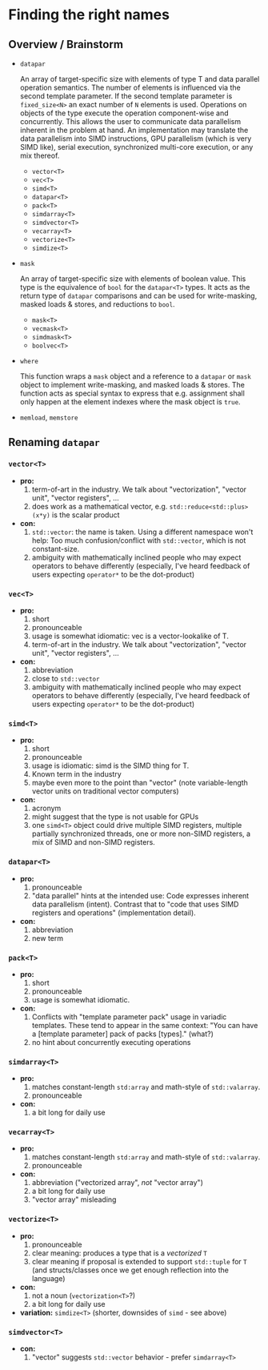 # Finding the right names

## Overview / Brainstorm

* `datapar`

  An array of target-specific size with elements of type T and data parallel operation semantics.
  The number of elements is influenced via the second template parameter.
  If the second template parameter is `fixed_size<N>` an exact number of `N` elements is used.
  Operations on objects of the type execute the operation component-wise and concurrently.
  This allows the user to communicate data parallelism inherent in the problem at hand.
  An implementation may translate the data parallelism into SIMD instructions, GPU parallelism (which is very SIMD like), serial execution, synchronized multi-core execution, or any mix thereof.

  * `vector<T>`
  * `vec<T>`
  * `simd<T>`
  * `datapar<T>`
  * `pack<T>`
  * `simdarray<T>`
  * `simdvector<T>`
  * `vecarray<T>`
  * `vectorize<T>`
  * `simdize<T>`
  
* `mask`

  An array of target-specific size with elements of boolean value.
  This type is the equivalence of `bool` for the `datapar<T>` types.
  It acts as the return type of `datapar` comparisons and can be used for write-masking, masked loads & stores, and reductions to `bool`.

  * `mask<T>`
  * `vecmask<T>`
  * `simdmask<T>`
  * `boolvec<T>`
  
* `where`

  This function wraps a `mask` object and a reference to a `datapar` or `mask` object to implement write-masking, and masked loads & stores.
  The function acts as special syntax to express that e.g. assignment shall only happen at the element indexes where the mask object is `true`.

* `memload`, `memstore`

## Renaming `datapar`

### `vector<T>`
- **pro:**
  1. term-of-art in the industry. We talk about "vectorization", "vector unit", "vector registers", ...
  1. does work as a mathematical vector, e.g. `std::reduce<std::plus>(x*y)` is the scalar product
- **con:**
  1. `std::vector`: the name is taken. Using a different namespace won't help: Too much confusion/conflict with `std::vector`, which is not constant-size.
  1. ambiguity with mathematically inclined people who may expect operators to behave differently (especially, I've heard feedback of users expecting `operator*` to be the dot-product)

### `vec<T>`
- **pro:**
  1. short
  1. pronounceable
  1. usage is somewhat idiomatic: vec<T> is a vector-lookalike of T.
  1. term-of-art in the industry. We talk about "vectorization", "vector unit", "vector registers", ...
- **con:**
  1. abbreviation
  1. close to `std::vector`
  1. ambiguity with mathematically inclined people who may expect operators to behave differently (especially, I've heard feedback of users expecting `operator*` to be the dot-product)

### `simd<T>`
- **pro:**
  1.  short
  1. pronounceable
  1. usage is idiomatic: simd<T> is the SIMD thing for T.
  1. Known term in the industry
  1. maybe even more to the point than "vector" (note variable-length vector units on traditional vector computers)
- **con:**
  1. acronym
  1. might suggest that the type is not usable for GPUs
  1. one `simd<T>` object could drive multiple SIMD registers, multiple partially synchronized threads, one or more non-SIMD registers, a mix of SIMD and non-SIMD registers.

### `datapar<T>`
- **pro:**
  1. pronounceable
  1. "data parallel" hints at the intended use: Code expresses inherent data parallelism (intent). Contrast that to "code that uses SIMD registers and operations" (implementation detail).
- **con:**
  1. abbreviation
  1. new term

### `pack<T>`
- **pro:**
  1. short
  1. pronounceable
  1. usage is somewhat idiomatic.
- **con:**
  1. Conflicts with "template parameter pack" usage in variadic templates. These tend to appear in the same context: "You can have a [template parameter] pack of packs [types]." (what?)
  1. no hint about concurrently executing operations

### `simdarray<T>`
- **pro:**
  1. matches constant-length `std:array` and math-style of `std::valarray`.
  1. pronounceable
- **con:**
  1. a bit long for daily use

### `vecarray<T>`
- **pro:**
  1. matches constant-length `std:array` and math-style of `std::valarray`.
  1. pronounceable
- **con:**
  1. abbreviation ("vectorized array", *not* "vector array")
  1. a bit long for daily use
  1. "vector array" misleading

### `vectorize<T>`
- **pro:**
  1. pronounceable
  1. clear meaning: produces a type that is a *vectorized* `T`
  1. clear meaning if proposal is extended to support `std::tuple` for `T` (and structs/classes once we get enough reflection into the language)
- **con:**
  1. not a noun (`vectorization<T>`?)
  1. a bit long for daily use
- **variation:** `simdize<T>` (shorter, downsides of `simd` - see above)

### `simdvector<T>`
- **con:**
  1. "vector" suggests `std::vector` behavior - prefer `simdarray<T>`
